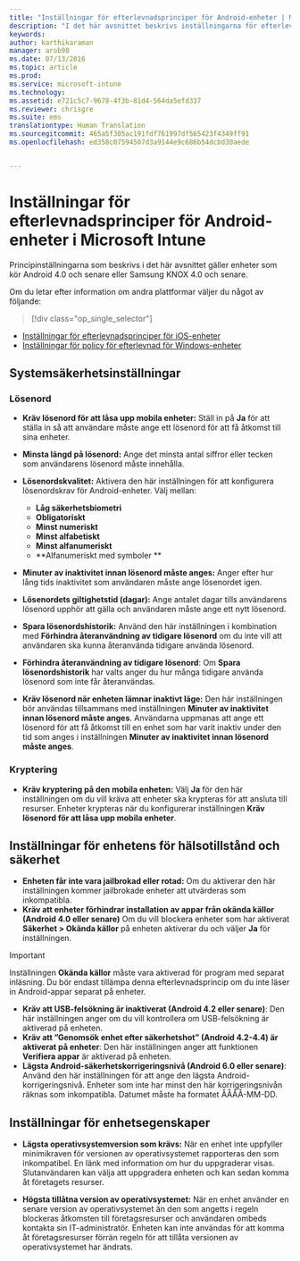 ```yaml
---
title: "Inställningar för efterlevnadsprinciper för Android-enheter | Microsoft Intune"
description: "I det här avsnittet beskrivs inställningarna för efterlevnadsprinciper för Android-enheter."
keywords: 
author: karthikaraman
manager: arob98
ms.date: 07/13/2016
ms.topic: article
ms.prod: 
ms.service: microsoft-intune
ms.technology: 
ms.assetid: e721c5c7-9678-4f3b-81d4-564da5efd337
ms.reviewer: chrisgre
ms.suite: ems
translationtype: Human Translation
ms.sourcegitcommit: 465a5f305ac191fdf761997df565423f4349ff91
ms.openlocfilehash: ed358c07594507d3a9144e9c686b54dcbd30aede


---
```



# Inställningar för efterlevnadsprinciper för Android-enheter i Microsoft Intune

Principinställningarna som beskrivs i det här avsnittet gäller enheter som kör Android 4.0 och senare eller Samsung KNOX 4.0 och senare.

Om du letar efter information om andra plattformar väljer du något av följande:
> [!div class="op_single_selector"]
- [Inställningar för efterlevnadsprinciper för iOS-enheter](ios-compliance-policy-settings-in-microsoft-intune.md)
- [Inställningar för policy för efterlevnad för Windows-enheter](windows-compliance-policy-settings-in-microsoft-intune.md)

## Systemsäkerhetsinställningar
### Lösenord
- **Kräv lösenord för att låsa upp mobila enheter:** Ställ in på **Ja** för att ställa in så att användare måste ange ett lösenord för att få åtkomst till sina enheter.

-  **Minsta längd på lösenord:** Ange det minsta antal siffror eller tecken som användarens lösenord måste innehålla.

- **Lösenordskvalitet:** Aktivera den här inställningen för att konfigurera lösenordskrav för Android-enheter. Välj mellan:
  -   **Låg säkerhetsbiometri**
  - **Obligatoriskt**
  -   **Minst numeriskt**
  -   **Minst alfabetiskt**
  -   **Minst alfanumeriskt**
  -   **Alfanumeriskt med symboler **

- **Minuter av inaktivitet innan lösenord måste anges:** Anger efter hur lång tids inaktivitet som användaren måste ange lösenordet igen.

- **Lösenordets giltighetstid (dagar):** Ange antalet dagar tills användarens lösenord upphör att gälla och användaren måste ange ett nytt lösenord.

- **Spara lösenordshistorik:** Använd den här inställningen i kombination med **Förhindra återanvändning av tidigare lösenord** om du inte vill att användaren ska kunna återanvända tidigare använda lösenord.

- **Förhindra återanvändning av tidigare lösenord**: Om **Spara lösenordshistorik** har valts anger du hur många tidigare använda lösenord som inte får återanvändas.

- **Kräv lösenord när enheten lämnar inaktivt läge:** Den här inställningen bör användas tillsammans med inställningen **Minuter av inaktivitet innan lösenord måste anges**. Användarna uppmanas att ange ett lösenord för att få åtkomst till en enhet som har varit inaktiv under den tid som anges i inställningen **Minuter av inaktivitet innan lösenord måste anges**.

### Kryptering
- **Kräv kryptering på den mobila enheten:** Välj **Ja** för den här inställningen om du vill kräva att enheter ska krypteras för att ansluta till resurser. Enheter krypteras när du konfigurerar inställningen **Kräv lösenord för att låsa upp mobila enheter**.

## Inställningar för enhetens för hälsotillstånd och säkerhet

- **Enheten får inte vara jailbrokad eller rotad:** Om du aktiverar den här inställningen kommer jailbrokade enheter att utvärderas som inkompatibla.
- **Kräv att enheter förhindrar installation av appar från okända källor (Android 4.0 eller senare)** Om du vill blockera enheter som har aktiverat **Säkerhet > Okända källor** på enheten aktiverar du och väljer **Ja** för inställningen.  
>[!IMPORTANT]
>Inställningen **Okända källor** måste vara aktiverad för program med separat inläsning.  Du bör endast tillämpa denna efterlevnadsprincip om du inte läser in Android-appar separat på enheter.

- **Kräv att USB-felsökning är inaktiverat (Android 4.2 eller senare)**: Den här inställningen anger om du vill kontrollera om USB-felsökning är aktiverad på enheten.
- **Kräv att ”Genomsök enhet efter säkerhetshot” (Android 4.2-4.4) är aktiverat på enheter**: Den här inställningen anger att funktionen **Verifiera appar** är aktiverad på enheten.
- **Lägsta Android-säkerhetskorrigeringsnivå (Android 6.0 eller senare)**: Använd den här inställningen för att ange den lägsta Android-korrigeringsnivå.  Enheter som inte har minst den här korrigeringsnivån räknas som inkompatibla. Datumet måste ha formatet ÅÅÅÅ-MM-DD.


## Inställningar för enhetsegenskaper
- **Lägsta operativsystemversion som krävs:** När en enhet inte uppfyller minimikraven för versionen av operativsystemet rapporteras den som inkompatibel.
  En länk med information om hur du uppgraderar visas. Slutanvändaren kan välja att uppgradera enheten och kan sedan komma åt företagets resurser.

- **Högsta tillåtna version av operativsystemet:** När en enhet använder en senare version av operativsystemet än den som angetts i regeln blockeras åtkomsten till företagsresurser och användaren ombeds kontakta sin IT-administratör. Enheten kan inte användas för att komma åt företagsresurser förrän regeln för att tillåta versionen av operativsystemet har ändrats.



<!--HONumber=Jul16_HO4-->


